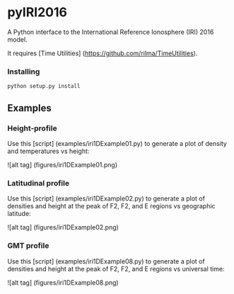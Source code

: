# pyIRI2016

A Python interface to the International Reference Ionosphere (IRI) 2016 model. 

It requires [Time Utilities] (https://github.com/rilma/TimeUtilities).

### Installing

```
python setup.py install
```

## Examples

### Height-profile
Use this [script] (examples/iri1DExample01.py) to generate a plot of density and temperatures vs height:

![alt tag] (figures/iri1DExample01.png)

### Latitudinal profile
Use this [script] (examples/iri1DExample02.py) to generate a plot of densities and height at the peak of F2, F2, and E regions vs geographic latitude:

![alt tag] (figures/iri1DExample02.png)

### GMT profile
Use this [script] (examples/iri1DExample08.py) to generate a plot of densities and height at the peak of F2, F2, and E regions vs universal time:

![alt tag] (figures/iri1DExample08.png)

